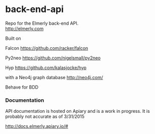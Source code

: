 # back-end-api
Repo for the Elmerly back-end API.  
http://elmerly.com

Built on

Falcon
https://github.com/racker/falcon

Py2neo
https://github.com/nigelsmall/py2neo

Hyp
https://github.com/kalasjocke/hyp

with a Neo4j graph database
http://neo4j.com/

Behave for BDD

### Documentation

API documentation is hosted on Apiary and is a work in progress.  It is probably not accurate as of 3/31/2015

http://docs.elmerly.apiary.io/#
